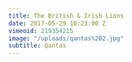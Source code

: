 ```yaml
---
title: The British & Irish Lions
date: 2017-05-29 10:23:00 Z
vimeoid: 219354215
image: "/uploads/qantas%202.jpg"
subtitle: Qantas
---
```


